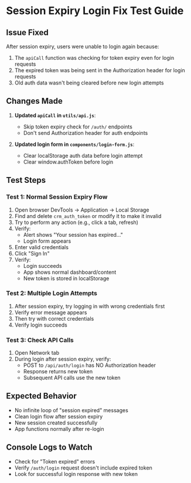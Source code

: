 # Session Expiry Login Fix Test Guide

## Issue Fixed
After session expiry, users were unable to login again because:
1. The `apiCall` function was checking for token expiry even for login requests
2. The expired token was being sent in the Authorization header for login requests
3. Old auth data wasn't being cleared before new login attempts

## Changes Made
1. **Updated `apiCall` in `utils/api.js`**:
   - Skip token expiry check for `/auth/` endpoints
   - Don't send Authorization header for auth endpoints
   
2. **Updated login form in `components/login-form.js`**:
   - Clear localStorage auth data before login attempt
   - Clear window.authToken before login

## Test Steps

### Test 1: Normal Session Expiry Flow
1. Open browser DevTools → Application → Local Storage
2. Find and delete `crm_auth_token` or modify it to make it invalid
3. Try to perform any action (e.g., click a tab, refresh)
4. Verify:
   - Alert shows "Your session has expired..."
   - Login form appears
5. Enter valid credentials
6. Click "Sign In"
7. Verify:
   - Login succeeds
   - App shows normal dashboard/content
   - New token is stored in localStorage

### Test 2: Multiple Login Attempts
1. After session expiry, try logging in with wrong credentials first
2. Verify error message appears
3. Then try with correct credentials
4. Verify login succeeds

### Test 3: Check API Calls
1. Open Network tab
2. During login after session expiry, verify:
   - POST to `/api/auth/login` has NO Authorization header
   - Response returns new token
   - Subsequent API calls use the new token

## Expected Behavior
- No infinite loop of "session expired" messages
- Clean login flow after session expiry
- New session created successfully
- App functions normally after re-login

## Console Logs to Watch
- Check for "Token expired" errors
- Verify `/auth/login` request doesn't include expired token
- Look for successful login response with new token